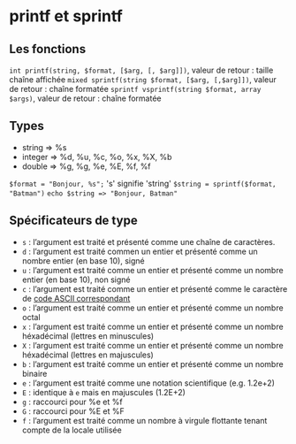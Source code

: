 # printf et sprintf

## Les fonctions

`int printf(string, $format, [$arg, [, $arg]])`, valeur de retour : taille chaîne affichée
`mixed sprintf(string $format, [$arg, [,$arg]])`, valeur de retour : chaîne formatée
`sprintf vsprintf(string $format, array $args)`, valeur de retour : chaîne formatée

## Types

- string => %s
- integer => %d, %u, %c, %o, %x, %X, %b
- double => %g, %g, %e, %E, %f, %f

`$format = "Bonjour, %s";` 's' signifie 'string'
`$string = sprintf($format, "Batman")`
`echo $string => "Bonjour, Batman"`

## Spécificateurs de type

- `s` : l’argument est traité et présenté comme une chaîne de caractères.
- `d` : l’argument est traité commen un entier et présenté comme un nombre entier (en base 10), signé
- `u` : l’argument est traité comme un entier et présenté comme un nombre entier (en base 10), non signé
- `c` : l’argument est traité comme un entier et présenté comme le caractère de [code ASCII correspondant](http://table-ascii.com)
- `o` : l’argument est traité comme un entier et présenté comme un nombre octal
- `x` : l’argument est traité comme un entier et présenté comme un nombre héxadécimal (lettres en minuscules)
- `X` : l’argument est traité comme un entier et présenté comme un nombre héxadécimal (lettres en majuscules)
- `b` : l’argument est traité comme un entier et présenté comme un nombre binaire
- `e` : l’argument est traité comme une notation scientifique (e.g. 1.2e+2)
- `E` : identique à `e` mais en majuscules (1.2E+2)
- `g` : raccourci pour %e et %f
- `G` : raccourci pour %E et %F
- `f` : l’argument est traité comme un nombre à virgule flottante tenant compte de la locale utilisée
